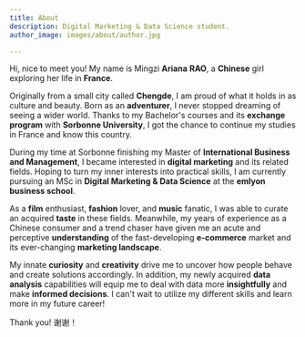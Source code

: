 ```yaml
---
title: About
description: Digital Marketing & Data Science student.
author_image: images/about/author.jpg

---
```

Hi, nice to meet you! My name is Mingzi **Ariana** **RAO**, a **Chinese** girl exploring her life in **France**.

Originally from a small city called **Chengde**, I am proud of what it holds in as culture and beauty. Born as an **adventurer**, I never stopped dreaming of seeing a wider world. Thanks to my Bachelor's courses and its **exchange program** with **Sorbonne University**, I got the chance to continue my studies in France and know this country.

During my time at Sorbonne finishing my Master of **International Business and Management**, I became interested in **digital marketing** and its related fields. Hoping to turn my inner interests into practical skills, I am currently pursuing an MSc in **Digital Marketing & Data Science** at the **emlyon business school**. 

As a **film** enthusiast, **fashion** lover, and **music** fanatic, I was able to curate an acquired **taste** in these fields. Meanwhile, my years of experience as a Chinese consumer and a trend chaser have given me an acute and perceptive **understanding** of the fast-developing **e-commerce** market and its ever-changing **marketing landscape**. 

My innate **curiosity** and **creativity** drive me to uncover how people behave and create solutions accordingly. In addition, my newly acquired **data analysis** capabilities will equip me to deal with data more **insightfully** and make **informed decisions**. I can't wait to utilize my different skills and learn more in my future career!

Thank you! 谢谢！